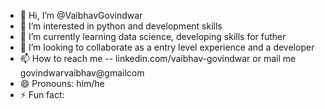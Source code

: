 - 👋 Hi, I’m @VaibhavGovindwar
- 👀 I’m interested in python and development skills
- 🌱 I’m currently learning data science, developing skills for futher
- 💞️ I’m looking to collaborate as a entry level experience and a developer 
- 📫 How to reach me -- linkedin.com/vaibhav-govindwar or mail me govindwarvaibhav@gmailcom
- 😄 Pronouns: him/he
- ⚡ Fun fact: 

<!---
VaibhavGovindwar/VaibhavGovindwar is a ✨ special ✨ repository because its `README.md` (this file) appears on your GitHub profile.
You can click the Preview link to take a look at your changes.
--->
